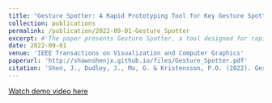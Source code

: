 ```yaml
---
title: "Gesture Spotter: A Rapid Prototyping Tool for Key Gesture Spotting in Virtual and Augmented Reality Applications"
collection: publications
permalink: /publication/2022-09-01-Gesture_Spotter
excerpt: #'The paper presents Gesture Spotter, a tool designed for rapid prototyping and evaluation of key gesture spotting algorithms in virtual and augmented reality environments.'
date: 2022-09-01
venue: 'IEEE Transactions on Visualization and Computer Graphics'
paperurl: 'http://shawnshenjx.github.io/files/Gesture_Spotter.pdf'
citation: 'Shen, J., Dudley, J., Mo, G. & Kristensson, P.O. (2022). Gesture Spotter: A Rapid Prototyping Tool for Key Gesture Spotting in Virtual and Augmented Reality Applications. IEEE Transactions on Visualization and Computer Graphics, 28(11), pp.3618-3628.'
---
```

[Watch demo video here](https://www.youtube.com/watch?v=ctY8-VT6MDY&feature=youtu.be)
